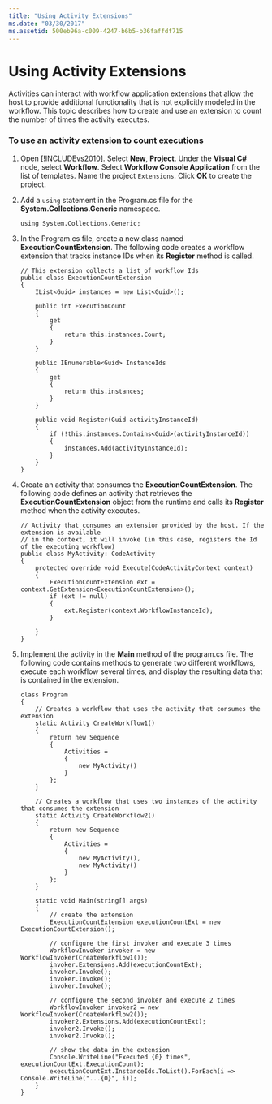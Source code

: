 ```yaml
---
title: "Using Activity Extensions"
ms.date: "03/30/2017"
ms.assetid: 500eb96a-c009-4247-b6b5-b36faffdf715
---
```

# Using Activity Extensions
Activities can interact with workflow application extensions that allow the host to provide additional functionality that is not explicitly modeled in the workflow.  This topic describes how to create and use an extension to count the number of times the activity executes.  
  
### To use an activity extension to count executions  
  
1. Open [!INCLUDE[vs2010](../../../includes/vs2010-md.md)]. Select **New**, **Project**. Under the **Visual C#** node, select **Workflow**.  Select **Workflow Console Application** from the list of templates. Name the project `Extensions`. Click **OK** to create the project.  
  
2. Add a `using` statement in the Program.cs file for the **System.Collections.Generic** namespace.  
  
   ```  
   using System.Collections.Generic;  
   ```  
  
3. In the Program.cs file, create a new class named **ExecutionCountExtension**. The following code creates a workflow extension that tracks instance IDs when its **Register** method is called.  
  
   ```  
   // This extension collects a list of workflow Ids  
   public class ExecutionCountExtension  
   {  
       IList<Guid> instances = new List<Guid>();  
  
       public int ExecutionCount  
       {  
           get  
           {  
               return this.instances.Count;  
           }  
       }  
  
       public IEnumerable<Guid> InstanceIds  
       {  
           get  
           {  
               return this.instances;  
           }  
       }  
  
       public void Register(Guid activityInstanceId)  
       {  
           if (!this.instances.Contains<Guid>(activityInstanceId))  
           {  
               instances.Add(activityInstanceId);  
           }  
       }  
   }  
   ```  
  
4. Create an activity that consumes the **ExecutionCountExtension**. The following code defines an activity that retrieves the **ExecutionCountExtension** object from the runtime and calls its **Register** method when the activity executes.  
  
   ```  
   // Activity that consumes an extension provided by the host. If the extension is available  
   // in the context, it will invoke (in this case, registers the Id of the executing workflow)  
   public class MyActivity: CodeActivity  
   {  
       protected override void Execute(CodeActivityContext context)  
       {  
           ExecutionCountExtension ext = context.GetExtension<ExecutionCountExtension>();  
           if (ext != null)  
           {  
               ext.Register(context.WorkflowInstanceId);                         
           }  
  
       }  
   }  
   ```  
  
5. Implement the activity in the **Main** method of the program.cs file. The following code contains methods to generate two different workflows, execute each workflow several times, and display the resulting data that is contained in the extension.  
  
   ```  
   class Program  
   {  
       // Creates a workflow that uses the activity that consumes the extension  
       static Activity CreateWorkflow1()  
       {  
           return new Sequence  
           {  
               Activities =  
               {  
                   new MyActivity()  
               }  
           };  
       }  
  
       // Creates a workflow that uses two instances of the activity that consumes the extension  
       static Activity CreateWorkflow2()  
       {  
           return new Sequence  
           {  
               Activities =  
               {  
                   new MyActivity(),  
                   new MyActivity()  
               }  
           };  
       }  
  
       static void Main(string[] args)  
       {  
           // create the extension   
           ExecutionCountExtension executionCountExt = new ExecutionCountExtension();  
  
           // configure the first invoker and execute 3 times  
           WorkflowInvoker invoker = new WorkflowInvoker(CreateWorkflow1());  
           invoker.Extensions.Add(executionCountExt);                          
           invoker.Invoke();  
           invoker.Invoke();  
           invoker.Invoke();  
  
           // configure the second invoker and execute 2 times  
           WorkflowInvoker invoker2 = new WorkflowInvoker(CreateWorkflow2());  
           invoker2.Extensions.Add(executionCountExt);  
           invoker2.Invoke();  
           invoker2.Invoke();  
  
           // show the data in the extension  
           Console.WriteLine("Executed {0} times", executionCountExt.ExecutionCount);  
           executionCountExt.InstanceIds.ToList().ForEach(i => Console.WriteLine("...{0}", i));  
       }  
   }  
   ```
